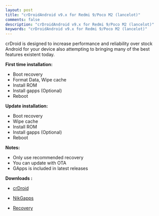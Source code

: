 ```yaml
---
layout: post
title: "crDroidAndroid v9.x for Redmi 9/Poco M2 (lancelot)"
comments: false
description: "crDroidAndroid v9.x for Redmi 9/Poco M2 (lancelot)"
keywords: "crDroidAndroid v9.x for Redmi 9/Poco M2 (lancelot)"
---
```


crDroid is designed to increase performance and reliability over stock Android for your device also attempting to bringing many of the best features existent today.

**First time installation:**

* Boot recovery
* Format Data, Wipe cache
* Install ROM
* Install gapps (Optional)
* Reboot

**Update installation:**

* Boot recovery
* Wipe cache
* Install ROM
* Install gapps (Optional)
* Reboot

**Notes:**

 * Only use recommended recovery
 * You can update with OTA
 * GApps is included in latest releases


**Downloads :**

 * [crDroid](https://github.com/orkunergun/Releases/releases/tag/crdroidandroid)

 * [NikGapps](https://nikgapps.com/downloads)

 * [Recovery](https://mega.nz/file/wV0mhJpI#_YnNBLdyl-2Rn2tt3cyeXFtCl88fEhOy2gtEnofWlHk)
